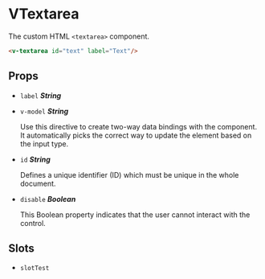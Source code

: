 
# VTextarea
The custom HTML `<textarea>` component.

```html
<v-textarea id="text" label="Text"/>
```

## Props


- `label` ***String***

  

- `v-model` ***String***

  Use this directive to create two-way data bindings with the component.
It automatically picks the correct way to update the element based on the input type.

- `id` ***String***

  Defines a unique identifier (ID) which must be unique in the whole document.

- `disable` ***Boolean***

  This Boolean property indicates that the user cannot interact with the control.


## Slots
- `slotTest`

        





